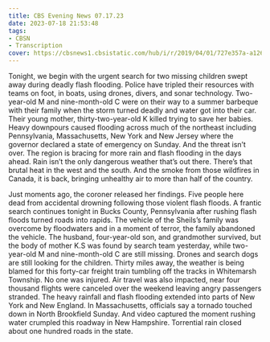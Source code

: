 ```yaml
---
title: CBS Evening News 07.17.23
date: 2023-07-18 21:53:48
tags:
- CBSN
- Transcription
cover: https://cbsnews1.cbsistatic.com/hub/i/r/2019/04/01/727e357a-a126-4138-a2c5-4d3222669d57/thumbnail/640x360/3ff2761028dc5c65cc4f07acd54bcd5c/cbsn2-logo-1920x1080.jpg
---
```

Tonight, we begin with the urgent search for two missing children swept away during deadly flash flooding. Police have tripled their resources with teams on foot, in boats, using drones, divers, and sonar technology. Two-year-old M and nine-month-old C were on their way to a summer barbeque with their family when the storm turned deadly and water got into their car. Their young mother, thirty-two-year-old K killed trying to save her babies. Heavy downpours caused flooding across much of the northeast including Pennsylvania, Massachusetts, New York and New Jersey where the governor declared a state of emergency on Sunday. And the threat isn’t over. The region is bracing for more rain and flash flooding in the days ahead. Rain isn’t the only dangerous weather that’s out there. There’s that brutal heat in the west and the south. And the smoke from those wildfires in Canada, it is back, bringing unhealthy air to more than half of the country. 

Just moments ago, the coroner released her findings. Five people here dead from accidental drowning following those violent flash floods. A frantic search continues tonight in Bucks County, Pennsylvania after rushing flash floods turned roads into rapids. The vehicle of the Sheils’s family was overcome by floodwaters and in a moment of terror, the family abandoned the vehicle. The husband, four-year-old son, and grandmother survived, but the body of mother K.S was found by search team yesterday, while two-year-old M and nine-month-old C are still missing. Drones and search dogs are still looking for the children. Thirty miles away, the weather is being blamed for this forty-car freight train tumbling off the tracks in Whitemarsh Township. No one was injured. Air travel was also impacted, near four thousand flights were canceled over the weekend leaving angry passengers stranded. The heavy rainfall and flash flooding extended into parts of New York and New England. In Massachusetts, officials say a tornado touched down in North Brookfield Sunday. And video captured the moment rushing water crumpled this roadway in New Hampshire. Torrential rain closed about one hundred roads in the state. 
